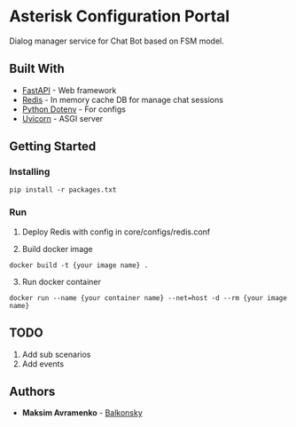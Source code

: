 # Asterisk Configuration Portal

Dialog manager service for Chat Bot based on FSM model. 

## Built With

* [FastAPI](https://fastapi.tiangolo.com/) - Web framework
* [Redis](https://pypi.org/project/redis/) - In memory cache DB for manage chat sessions
* [Python Dotenv](https://pypi.org/project/python-dotenv/) - For configs
* [Uvicorn](https://www.uvicorn.org/) - ASGI server


## Getting Started
### Installing

```
pip install -r packages.txt
```

### Run
1) Deploy Redis with config in core/configs/redis.conf

2) Build docker image
```
docker build -t {your image name} .
```

3) Run docker container

```
docker run --name {your container name} --net=host -d --rm {your image name}
```


## TODO

1) Add sub scenarios
2) Add events

## Authors

* **Maksim Avramenko** - [Balkonsky](https://github.com/balkonsky/)